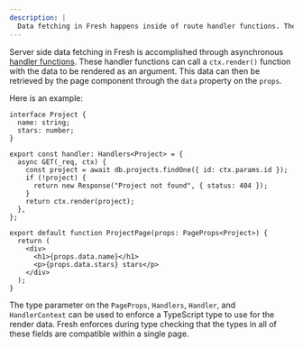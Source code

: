 ```yaml
---
description: |
  Data fetching in Fresh happens inside of route handler functions. These can pass route data to the page via page props.
---
```


Server side data fetching in Fresh is accomplished through asynchronous
[handler functions][route-handlers]. These handler functions can call a
`ctx.render()` function with the data to be rendered as an argument. This data
can then be retrieved by the page component through the `data` property on the
`props`.

Here is an example:

```tsx
interface Project {
  name: string;
  stars: number;
}

export const handler: Handlers<Project> = {
  async GET(_req, ctx) {
    const project = await db.projects.findOne({ id: ctx.params.id });
    if (!project) {
      return new Response("Project not found", { status: 404 });
    }
    return ctx.render(project);
  },
};

export default function ProjectPage(props: PageProps<Project>) {
  return (
    <div>
      <h1>{props.data.name}</h1>
      <p>{props.data.stars} stars</p>
    </div>
  );
}
```

The type parameter on the `PageProps`, `Handlers`, `Handler`, and
`HandlerContext` can be used to enforce a TypeScript type to use for the render
data. Fresh enforces during type checking that the types in all of these fields
are compatible within a single page.

[route-handlers]: ./route-handlers
